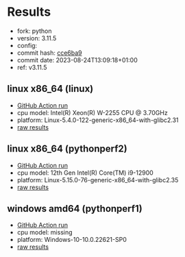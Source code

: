 # Results

- fork: python
- version: 3.11.5
- config: 
- commit hash: [cce6ba9](https://github.com/python/cpython/commit/cce6ba9)
- commit date: 2023-08-24T13:09:18+01:00
- ref: v3.11.5

## linux x86_64 (linux)

- [GitHub Action run](https://github.com/faster-cpython/benchmarking/actions/runs/5976939404)
- cpu model: Intel(R) Xeon(R) W-2255 CPU @ 3.70GHz
- platform: Linux-5.4.0-122-generic-x86_64-with-glibc2.31
- [raw results](bm-20230824-linux-x86_64-python-v3.11.5-3.11.5-cce6ba9.json)

## linux x86_64 (pythonperf2)

- [GitHub Action run](https://github.com/faster-cpython/benchmarking/actions/runs/5976939404)
- cpu model: 12th Gen Intel(R) Core(TM) i9-12900
- platform: Linux-5.15.0-76-generic-x86_64-with-glibc2.35
- [raw results](bm-20230824-pythonperf2-x86_64-python-v3.11.5-3.11.5-cce6ba9.json)

## windows amd64 (pythonperf1)

- [GitHub Action run](https://github.com/faster-cpython/benchmarking/actions/runs/5976939404)
- cpu model: missing
- platform: Windows-10-10.0.22621-SP0
- [raw results](bm-20230824-pythonperf1-amd64-python-v3.11.5-3.11.5-cce6ba9.json)


